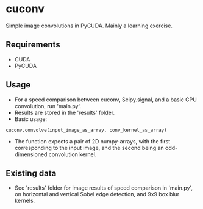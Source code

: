 # cuconv
Simple image convolutions in PyCUDA. Mainly a learning exercise. 

## Requirements
* CUDA
* PyCUDA

## Usage
* For a speed comparison between cuconv, Scipy.signal, and a basic CPU convolution, run 'main.py'. 
* Results are stored in the 'results' folder.
* Basic usage:
```
cuconv.convolve(input_image_as_array, conv_kernel_as_array)
```
* The function expects a pair of 2D numpy-arrays, with the first corresponding to the input image, and the second being an odd-dimensioned convolution kernel.

## Existing data
* See 'results' folder for image results of speed comparison in 'main.py', on horizontal and vertical Sobel edge detection, and 9x9 box blur kernels.
